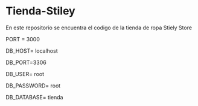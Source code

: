 # Tienda-Stiley
En este repositorio se encuentra el codigo de la tienda de ropa Stiely Store



PORT = 3000 

DB_HOST= localhost

DB_PORT=3306

DB_USER= root

DB_PASSWORD= root

DB_DATABASE= tienda
